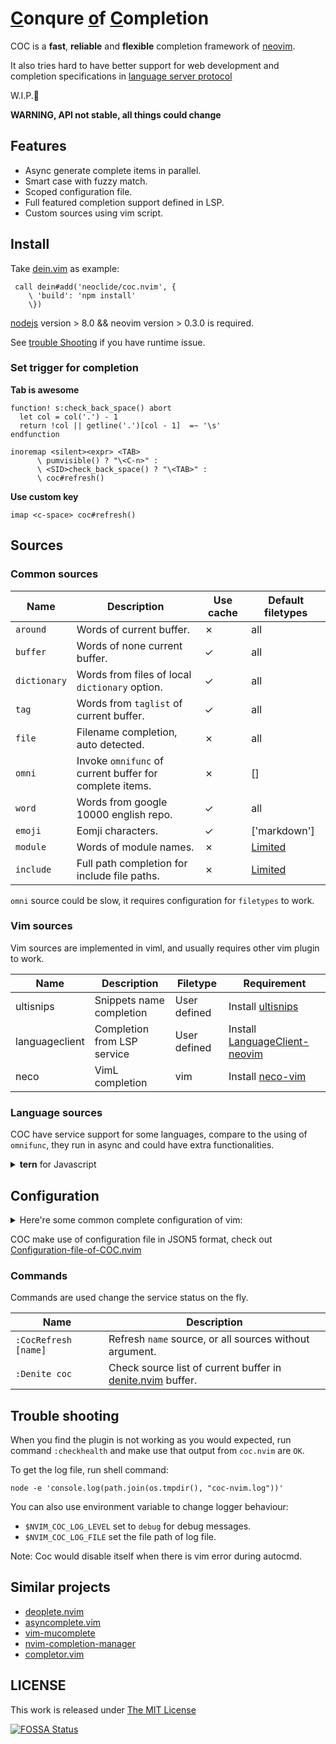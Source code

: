 # [C](#)onqure [o](#)f  [C](#)ompletion

COC is a **fast**, **reliable** and **flexible** completion framework of
[neovim](https://github.com/neovim/neovim).

It also tries hard to have better support for web development and completion
specifications in [language server protocol](https://github.com/Microsoft/language-server-protocol)

W.I.P.🐒

**WARNING, API not stable, all things could change**

## Features

* Async generate complete items in parallel.
* Smart case with fuzzy match.
* Scoped configuration file.
* Full featured completion support defined in LSP.
* Custom sources using vim script.

## Install

Take [dein.vim](https://github.com/Shougo/dein.vim) as example:

``` vim
 call dein#add('neoclide/coc.nvim', {
    \ 'build': 'npm install'
    \})
```

[nodejs](http://nodejs.org/) version > 8.0 && neovim version > 0.3.0 is required.

See [trouble Shooting](#trouble-shooting) if you have runtime issue.

### Set trigger for completion

**Tab is awesome**

``` vim
function! s:check_back_space() abort
  let col = col('.') - 1
  return !col || getline('.')[col - 1]  =~ '\s'
endfunction

inoremap <silent><expr> <TAB>
      \ pumvisible() ? "\<C-n>" :
      \ <SID>check_back_space() ? "\<TAB>" :
      \ coc#refresh()
```

**Use custom key**

``` vim
imap <c-space> coc#refresh()
```

## Sources

### Common sources


Name         | Description                                             | Use cache   | Default filetypes
------------ | -------------                                           | ------------|------------
`around`     | Words of current buffer.                                | ✗           | all
`buffer`     | Words of none current buffer.                           | ✓           | all
`dictionary` | Words from files of local `dictionary` option.          | ✓           | all
`tag`        | Words from `taglist` of current buffer.                 | ✓           | all
`file`       | Filename completion, auto detected.                     | ✗           | all
`omni`       | Invoke `omnifunc` of current buffer for complete items. | ✗           | []
`word`       | Words from google 10000 english repo.                   | ✓           | all
`emoji`      | Eomji characters.                                       | ✓           | ['markdown']
`module`     | Words of module names.                                  | ✗           | [Limited](/src/source/module_resolve)
`include`    | Full path completion for include file paths.            | ✗           | [Limited](/src/source/include_resolve)

`omni` source could be slow, it requires configuration for `filetypes` to work.

### Vim sources

Vim sources are implemented in viml, and usually requires other vim plugin to
work.

Name           |Description                |Filetype     | Requirement
------------   |------------               |------------ | -------------
ultisnips      |Snippets name completion   |User defined | Install [ultisnips](https://github.com/SirVer/ultisnips)
languageclient |Completion from LSP service|User defined | Install [LanguageClient-neovim](https://github.com/autozimu/LanguageClient-neovim)
neco           |VimL completion            |vim          | Install [neco-vim](https://github.com/Shougo/neco-vim)

### Language sources

COC have service support for some languages, compare to the using of `omnifunc`,
they run in async and could have extra functionalities.

<details>
  <summary><strong>tern</strong> for Javascript</summary>

  Using <a href="https://github.com/ternjs/tern">tern</a> as engine, no extra installation
  required.

  Addtional support: `show documents`, `jump to definition` and `show signature`.

  Use `:h coc_source_tern` in vim for detail.
</details>

## Configuration

<details>
  <summary>Here're some common complete configuration of vim:</summary>

``` vim
" user <Tab> and <S-Tab> to iterate complete item
inoremap <expr> <Tab> pumvisible() ? "\<C-n>" : "\<Tab>"
inoremap <expr> <S-Tab> pumvisible() ? "\<C-p>" : "\<S-Tab>"
" use <enter> to finish complete
inoremap <expr> <cr> pumvisible() ? "\<C-y>" : "\<cr>"

" Auto close preview window when completion is done.
autocmd! CompleteDone * if pumvisible() == 0 | pclose | endif

" The completeopt coc works best with, see `:h completeopt`
set completeopt=menu,preview
```
</details>

COC make use of configuration file in JSON5 format, check out [Configuration-file-of-COC.nvim](https://github.com/neoclide/coc.nvim/wiki/Configuration-file-of-COC.nvim)

### Commands

Commands are used change the service status on the fly.

Name                 | Description
------------         | -------------
`:CocRefresh [name]` | Refresh `name` source, or all sources without argument.
`:Denite coc`        | Check source list of current buffer in [denite.nvim](https://github.com/Shougo/denite.nvim) buffer.

## Trouble shooting

When you find the plugin is not working as you would expected, run command
`:checkhealth` and make use that output from `coc.nvim` are `OK`.

To get the log file, run shell command:

    node -e 'console.log(path.join(os.tmpdir(), "coc-nvim.log"))'

You can also use environment variable to change logger behaviour:

* `$NVIM_COC_LOG_LEVEL` set to `debug` for debug messages.
* `$NVIM_COC_LOG_FILE` set the file path of log file.

Note: Coc would disable itself when there is vim error during autocmd.

## Similar projects

* [deoplete.nvim](https://github.com/Shougo/deoplete.nvim)
* [asyncomplete.vim](https://github.com/prabirshrestha/asyncomplete.vim)
* [vim-mucomplete](https://github.com/lifepillar/vim-mucomplete/)
* [nvim-completion-manager](https://github.com/roxma/nvim-completion-manager)
* [completor.vim](https://github.com/maralla/completor.vim)

## LICENSE

This work is released under [The MIT License](https://opensource.org/licenses/MIT)

[![FOSSA Status](https://app.fossa.io/api/projects/git%2Bgithub.com%2Fneoclide%2Fcoc.nvim.svg?type=large)](https://app.fossa.io/projects/git%2Bgithub.com%2Fneoclide%2Fcoc.nvim?ref=badge_large)
